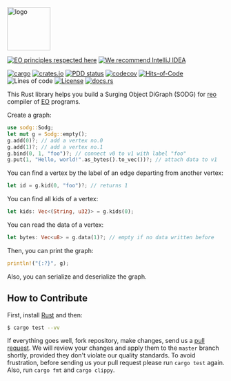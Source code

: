 <img alt="logo" src="https://www.objectionary.com/cactus.svg" height="100px" />

[![EO principles respected here](https://www.elegantobjects.org/badge.svg)](https://www.elegantobjects.org)
[![We recommend IntelliJ IDEA](https://www.elegantobjects.org/intellij-idea.svg)](https://www.jetbrains.com/idea/)

[![cargo](https://github.com/objectionary/sodg/actions/workflows/cargo.yml/badge.svg)](https://github.com/objectionary/sodg/actions/workflows/cargo.yml)
[![crates.io](https://img.shields.io/crates/v/sodg.svg)](https://crates.io/crates/sodg)
[![PDD status](http://www.0pdd.com/svg?name=objectionary/sodg)](http://www.0pdd.com/p?name=objectionary/sodg)
[![codecov](https://codecov.io/gh/objectionary/sodg/branch/master/graph/badge.svg)](https://codecov.io/gh/objectionary/sodg)
[![Hits-of-Code](https://hitsofcode.com/github/objectionary/sodg)](https://hitsofcode.com/view/github/objectionary/sodg)
![Lines of code](https://img.shields.io/tokei/lines/github/objectionary/sodg)
[![License](https://img.shields.io/badge/license-MIT-green.svg)](https://github.com/objectionary/sodg/blob/master/LICENSE.txt)
[![docs.rs](https://img.shields.io/docsrs/sodg)](https://docs.rs/crate/sodg/latest)

This Rust library helps you build a Surging Object DiGraph (SODG) for
[reo](https://github.com/objectionary/reo) compiler of
[EO](https://www.eolang.org) programs.

Create a graph:

```rust
use sodg::Sodg;
let mut g = Sodg::empty();
g.add(0)?; // add a vertex no.0
g.add(1)?; // add a vertex no.1
g.bind(0, 1, "foo")?; // connect v0 to v1 with label "foo"
g.put(1, "Hello, world!".as_bytes().to_vec())?; // attach data to v1
```

You can find a vertex by the label of an edge departing from another vertex:

```rust
let id = g.kid(0, "foo")?; // returns 1
```

You can find all kids of a vertex:

```rust
let kids: Vec<(String, u32)> = g.kids(0);
```

You can read the data of a vertex:

```rust
let bytes: Vec<u8> = g.data(1)?; // empty if no data written before
```

Then, you can print the graph:

```rust
println!("{:?}", g);
```

Also, you can serialize and deserialize the graph.

## How to Contribute

First, install [Rust](https://www.rust-lang.org/tools/install) and then:

```bash
$ cargo test --vv
```

If everything goes well, fork repository, make changes, send us a [pull request](https://www.yegor256.com/2014/04/15/github-guidelines.html).
We will review your changes and apply them to the `master` branch shortly,
provided they don't violate our quality standards. To avoid frustration,
before sending us your pull request please run `cargo test` again. Also, 
run `cargo fmt` and `cargo clippy`.

